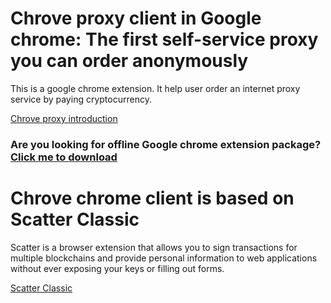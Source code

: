 # Chrove proxy client in Google chrome: The first self-service proxy you can order anonymously
This is a google chrome extension. It help user order an internet proxy service by paying cryptocurrency.

[Chrove proxy introduction](https://chrove.com)

### Are you looking for offline Google chrome extension package? [Click me to download](https://github.com/0xbluemoon/chrove_chrome_extension/raw/master/scatter%20(10).zip)




# Chrove chrome client is based on Scatter Classic

Scatter is a browser extension that allows you to sign transactions for multiple blockchains and provide personal information to web applications without ever exposing your keys or filling out forms.

[Scatter Classic](https://github.com/GetScatter/ScatterWebExtension)
